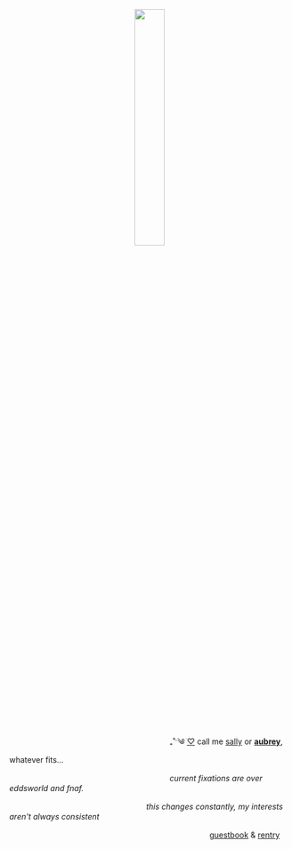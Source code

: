 
　<p align="center" width="100%">
    <img width="33%" src="https://media.discordapp.net/attachments/827364675686629407/1223492247169794108/Untitled1343_20240330004108.png?ex=661a0cf3&is=660797f3&hm=f6c1028cb321ae082fb19b36d080bceb9ff3c55c007a6bd12225f9a9dc16cb86&=&format=webp&quality=lossless&width=451&height=350"> 
</p>


 　　　　　　　　  　　　　　　　　  　　　　₊˚ˑ༄ؘ   [♡](https://github.com/sou-rce)  call me [sally](https://en.pronouns.page/@sallywilliams) or **[aubrey](https://pronouns.cc/@lizzygrant)**, whatever fits...
 
  　　　　　　　　  　　　　　　　　  　　　　*current fixations are over eddsworld and fnaf.*
                               
 
 　　　　　　　　  　　　　　　　　　 *this changes constantly, my interests aren't always consistent*
                    
　  　　　　　　　　 　　  　　　　　  　　　　　　　  　    [guestbook](https://faubreze.123guestbook.com/) & [rentry](https://rentry.co/kel-brey)
 
  　　　　　　　　  　　　　　　　　
 
 　　　　　　　　  　　　　　　　　  　　　　　 
